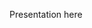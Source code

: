 

Presentation here
<head>
 <link href="https://www.youtube.com/watch?v=6jSXMEm590U&t=130s">

</head>
